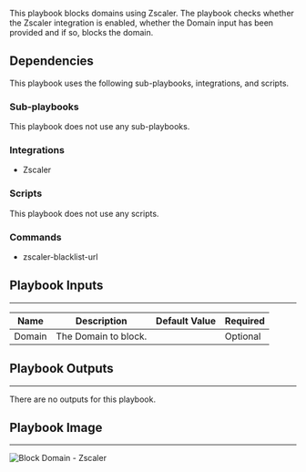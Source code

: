 This playbook blocks domains using Zscaler.
The playbook checks whether the Zscaler integration is enabled, whether the Domain input has been provided and if so, blocks the domain.

## Dependencies
This playbook uses the following sub-playbooks, integrations, and scripts.

### Sub-playbooks
This playbook does not use any sub-playbooks.

### Integrations
* Zscaler

### Scripts
This playbook does not use any scripts.

### Commands
* zscaler-blacklist-url

## Playbook Inputs
---

| **Name** | **Description** | **Default Value** | **Required** |
| --- | --- | --- | --- |
| Domain | The Domain to block. |  | Optional |

## Playbook Outputs
---
There are no outputs for this playbook.

## Playbook Image
---
![Block Domain - Zscaler](../../doc_files/Block_Domain_-_Zscaler.png/n)